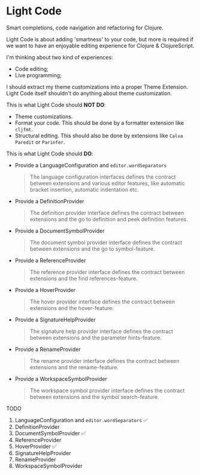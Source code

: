 # Light Code

Smart completions, code navigation and refactoring for Clojure.

Light Code is about adding 'smartness' to your code, but more is required if we want to have an enjoyable editing experience for Clojure & ClojureScript.

I'm thinking about two kind of experiences:
- Code editing;
- Live programming; 


I should extract my theme customizations into a proper Theme Extension. Light Code itself shouldn't do anything about theme customization.


This is what Light Code should **NOT DO**:
- Theme customizations.
- Format your code. This should be done by a formatter extension like `cljfmt`.
- Structural editing. This should also be done by extensions like `Calva Paredit` or `Parinfer`.

This is what Light Code should **DO**:
- Provide a LanguageConfiguration and `editor.wordSeparators`

  >The language configuration interfaces defines the contract between extensions and various editor features, like automatic bracket insertion, automatic indentation etc.

- Provide a DefinitionProvider

  >The definition provider interface defines the contract between extensions and the go to definition and peek definition features.

- Provide a DocumentSymbolProvider

  >The document symbol provider interface defines the contract between extensions and the go to symbol-feature.

- Provide a ReferenceProvider

  >The reference provider interface defines the contract between extensions and the find references-feature.

- Provide a HoverProvider

  >The hover provider interface defines the contract between extensions and the hover-feature.

- Provide a SignatureHelpProvider

  >The signature help provider interface defines the contract between extensions and the parameter hints-feature.

- Provide a RenameProvider

  >The rename provider interface defines the contract between extensions and the rename-feature.

- Provide a WorkspaceSymbolProvider

  >The workspace symbol provider interface defines the contract between extensions and the symbol search-feature.


TODO

  1. LanguageConfiguration and `editor.wordSeparators` ✅
  1. DefinitionProvider
  1. DocumentSymbolProvider ✅
  1. ReferenceProvider
  1. HoverProvider ✅
  1. SignatureHelpProvider
  1. RenameProvider
  1. WorkspaceSymbolProvider
